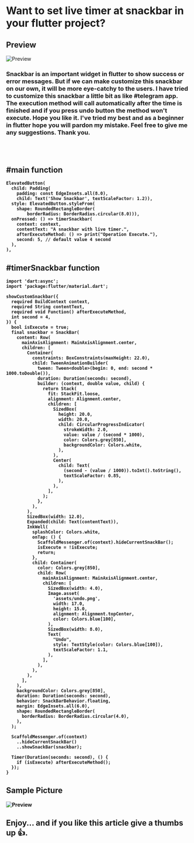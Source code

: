 # Want to set live timer at snackbar in your flutter project?

## Preview

![Preview](/sample.gif)

<h3>
Snackbar is an important widget in flutter to show success or error messages. But if we can make customize this snackbar on our own, it will be more eye-catchy to the users. I have tried to customize this snackbar a little bit as like #telegram app. The execution method will call automatically after the time is finished and if you press undo button the method won't execute. Hope you like it. I've tried my best and as a beginner in flutter hope you will pardon my mistake.
Feel free to give me any suggestions. Thank you.
</h3>

<br>
<br>

## <b>#main function<b>
```
ElevatedButton(
  child: Padding(
    padding: const EdgeInsets.all(8.0),
    child: Text('Show Snackbar', textScaleFactor: 1.2)),
  style: ElevatedButton.styleFrom(
    shape: RoundedRectangleBorder(
        borderRadius: BorderRadius.circular(8.0))),
  onPressed: () => timerSnackbar(
    context: context,
    contentText: "A snackbar with live timer.",
    afterExecuteMethod: () => print("Operation Execute."),
    second: 5, // default value 4 second
  ),
),
```

## <b>#timerSnackbar function<b>

```
import 'dart:async';
import 'package:flutter/material.dart';

showCustomSnackbar({
  required BuildContext context,
  required String contentText,
  required void Function() afterExecuteMethod,
  int second = 4,
}) {
  bool isExecute = true;
  final snackbar = SnackBar(
    content: Row(
      mainAxisAlignment: MainAxisAlignment.center,
      children: [
        Container(
          constraints: BoxConstraints(maxHeight: 22.0),
          child: TweenAnimationBuilder(
            tween: Tween<double>(begin: 0, end: second * 1000.toDouble()),
            duration: Duration(seconds: second),
            builder: (context, double value, child) {
              return Stack(
                fit: StackFit.loose,
                alignment: Alignment.center,
                children: [
                  SizedBox(
                    height: 20.0,
                    width: 20.0,
                    child: CircularProgressIndicator(
                      strokeWidth: 2.0,
                      value: value / (second * 1000),
                      color: Colors.grey[850],
                      backgroundColor: Colors.white,
                    ),
                  ),
                  Center(
                    child: Text(
                      (second - (value / 1000)).toInt().toString(),
                      textScaleFactor: 0.85,
                    ),
                  ),
                ],
              );
            },
          ),
        ),
        SizedBox(width: 12.0),
        Expanded(child: Text(contentText)),
        InkWell(
          splashColor: Colors.white,
          onTap: () {
            ScaffoldMessenger.of(context).hideCurrentSnackBar();
            isExecute = !isExecute;
            return;
          },
          child: Container(
            color: Colors.grey[850],
            child: Row(
              mainAxisAlignment: MainAxisAlignment.center,
              children: [
                SizedBox(width: 4.0),
                Image.asset(
                  'assets/undo.png',
                  width: 17.0,
                  height: 15.0,
                  alignment: Alignment.topCenter,
                  color: Colors.blue[100],
                ),
                SizedBox(width: 8.0),
                Text(
                  "Undo",
                  style: TextStyle(color: Colors.blue[100]),
                  textScaleFactor: 1.1,
                ),
              ],
            ),
          ),
        ),
      ],
    ),
    backgroundColor: Colors.grey[850],
    duration: Duration(seconds: second),
    behavior: SnackBarBehavior.floating,
    margin: EdgeInsets.all(6.0),
    shape: RoundedRectangleBorder(
      borderRadius: BorderRadius.circular(4.0),
    ),
  );

  ScaffoldMessenger.of(context)
    ..hideCurrentSnackBar()
    ..showSnackBar(snackbar);

  Timer(Duration(seconds: second), () {
    if (isExecute) afterExecuteMethod();
  });
}
```


## Sample Picture

![Preview](/sample.png)

## Enjoy... and if you like this article give a thumbs up 👍. 
